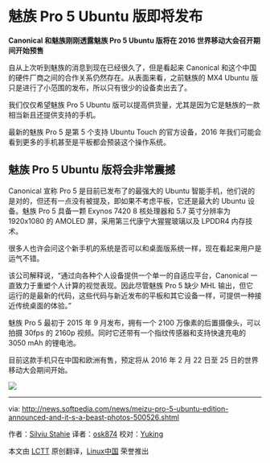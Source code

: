 魅族 Pro 5 Ubuntu 版即将发布
========================================================

**Canonical 和魅族刚刚透露魅族 Pro 5 Ubuntu 版将在 2016 世界移动大会召开期间开始预售**

自从上次听到魅族的消息到现在已经很久了，但是看起来 Canonical 和这个中国的硬件厂商之间的合作关系仍然存在。从表面来看，之前魅族的 MX4 Ubuntu 版只是进行了小范围的发布，所以只有很少的设备卖出去了。

我们仅仅希望魅族 Pro 5 Ubuntu 版可以提高供货量，尤其是因为它是魅族的一款相当新且还提供支持的手机。

最新的魅族 Pro 5 是第 5 个支持 Ubuntu Touch 的官方设备，2016 年我们可能会看到更多的手机甚至是平板都会预装这个操作系统。

## 魅族 Pro 5 Ubuntu 版将会非常震撼

Canonical 宣称 Pro 5 是目前已发布了的最强大的 Ubuntu 智能手机，他们说的是对的，但还有一点没有被提及，即如果不考虑平板，它还是最大的 Ubuntu 设备。魅族 Pro 5 具备一颗 Exynos 7420 8 核处理器和 5.7 英寸分辨率为 1920x1080 的 AMOLED 屏，采用第三代康宁大猩猩玻璃以及 LPDDR4 内存技术。

很多人也许会问这个新手机的系统是否可以和桌面版系统一样，现在看起来用户是运气不错。

该公司解释说，“通过向各种个人设备提供一个单一的自适应平台，Canonical 一直致力于重塑个人计算的视觉表现。因此尽管魅族 Pro 5 缺少 MHL 输出，但它 运行的是最新的代码，这些代码与新近发布的平板和其它设备一样，可提供一种接近传统桌面的体验。”

魅族 Pro 5 最初于 2015 年 9 月发布，拥有一个 2100 万像素的后置摄像头，可以拍摄 30fps 的 2160p 视频。同时它还带有一个指纹传感器和支持快速充电的 3050 mAh 的锂电池。

目前这款手机只在中国和欧洲有售，预定将从 2016 年 2 月 22 日至 25 日的世界移动大会期间开始。

![](http://i1-news.softpedia-static.com/images/fitted/620x/meizu-pro-5-ubuntu-edition-announced-and-it-s-a-beast-photos-500526-11.jpg)


------------------------------------------------------------------------------

via: http://news.softpedia.com/news/meizu-pro-5-ubuntu-edition-announced-and-it-s-a-beast-photos-500526.shtml

作者：[Silviu Stahie][a]
译者：[osk874](https://github.com/osk874)
校对：[Yuking](https://github.com/Yuking-net)

本文由 [LCTT](https://github.com/LCTT/TranslateProject) 原创翻译，[Linux中国](https://linux.cn/) 荣誉推出

[a]:http://news.softpedia.com/editors/browse/silviu-stahie
